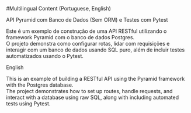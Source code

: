 #Multilingual Content (Portuguese, English)

API Pyramid com Banco de Dados (Sem ORM) e Testes com Pytest

Este é um exemplo de construção de uma API RESTful utilizando o framework Pyramid com o banco de dados Postgres.<br> 
O projeto demonstra como configurar rotas, lidar com requisições e interagir com um banco de dados usando SQL puro, além de incluir testes automatizados usando o Pytest.


English

This is an example of building a RESTful API using the Pyramid framework with the Postgres database.<br> 
The project demonstrates how to set up routes, handle requests, and interact with a database using raw SQL, along with including automated tests using Pytest.


